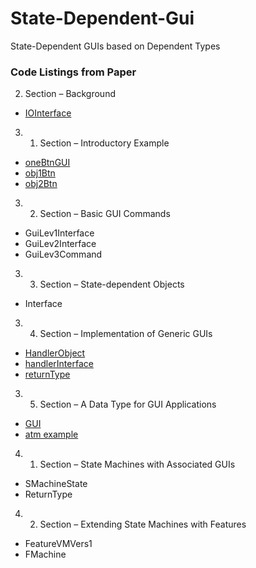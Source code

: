 # State-Dependent-Gui

State-Dependent GUIs based on Dependent Types

### Code Listings from Paper
2.  Section – Background
  * [IOInterface](https://stephanadls.github.io/state-dependent-gui/html/SizedIO.Base.html#333)
3. 1. Section – Introductory Example
  * [oneBtnGUI](https://stephanadls.github.io/state-dependent-gui/html/GUIgeneric.GUIExample.html#385)
  * [obj1Btn](https://stephanadls.github.io/state-dependent-gui/html/GUIgeneric.GUIExample.html#2056)
  * [obj2Btn](https://stephanadls.github.io/state-dependent-gui/html/GUIgeneric.GUIExample.html#2238)
3. 2. Section – Basic GUI Commands
  * GuiLev1Interface
  * GuiLev2Interface 
  * GuiLev3Command 
3. 3. Section – State-dependent Objects
  * Interface
3. 4. Section – Implementation of Generic GUIs
  * [HandlerObject](https://stephanadls.github.io/state-dependent-gui/html/GUIgeneric.GUI.html#8296)
  * [handlerInterface](https://stephanadls.github.io/state-dependent-gui/html/GUIgeneric.GUI.html#8084)
  * [returnType](https://stephanadls.github.io/state-dependent-gui/html/GUIgeneric.GUI.html#7704)
3. 5. Section – A Data Type for GUI Applications
  * [GUI](https://stephanadls.github.io/state-dependent-gui/html/GUIgeneric.GUIExampleLib.html#3358)
  * [atm example](https://stephanadls.github.io/state-dependent-gui/html/GUIgeneric.GUIExampleBankAccount.html)
4. 1. Section – State Machines with Associated GUIs
  * SMachineState
  * ReturnType
4. 2. Section – Extending State Machines with Features
  * FeatureVMVers1
  * FMachine  
 




  
  
  
  
  
  
  

